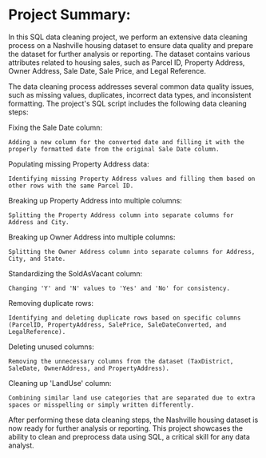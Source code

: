  # Project Summary:

In this SQL data cleaning project, we perform an extensive data cleaning process on a Nashville housing dataset to ensure data quality and prepare the dataset for further analysis or reporting. The dataset contains various attributes related to housing sales, such as Parcel ID, Property Address, Owner Address, Sale Date, Sale Price, and Legal Reference.



The data cleaning process addresses several common data quality issues, such as missing values, duplicates, incorrect data types, and inconsistent formatting. The project's SQL script includes the following data cleaning steps:



Fixing the Sale Date column:

    Adding a new column for the converted date and filling it with the properly formatted date from the original Sale Date column.

Populating missing Property Address data:

    Identifying missing Property Address values and filling them based on other rows with the same Parcel ID.

Breaking up Property Address into multiple columns:

    Splitting the Property Address column into separate columns for Address and City.

Breaking up Owner Address into multiple columns:

    Splitting the Owner Address column into separate columns for Address, City, and State.

Standardizing the SoldAsVacant column:

    Changing 'Y' and 'N' values to 'Yes' and 'No' for consistency.

Removing duplicate rows:

    Identifying and deleting duplicate rows based on specific columns (ParcelID, PropertyAddress, SalePrice, SaleDateConverted, and LegalReference).

Deleting unused columns:

    Removing the unnecessary columns from the dataset (TaxDistrict, SaleDate, OwnerAddress, and PropertyAddress).
    
Cleaning up 'LandUse' column:

    Combining similar land use categories that are separated due to extra spaces or misspelling or simply written differently.

After performing these data cleaning steps, the Nashville housing dataset is now ready for further analysis or reporting. This project showcases the ability to clean and preprocess data using SQL, a critical skill for any data analyst.
